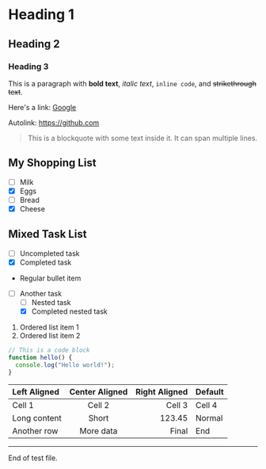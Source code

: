 # Heading 1

## Heading 2

### Heading 3

This is a paragraph with **bold text**, *italic text*, `inline code`, and ~~strikethrough text~~.

Here's a link: [Google](https://google.com)

Autolink: https://github.com

> This is a blockquote with some text inside it.
> It can span multiple lines.

## My Shopping List

- [ ] Milk
- [x] Eggs
- [ ] Bread
- [X] Cheese

## Mixed Task List

- [ ] Uncompleted task
- [x] Completed task
- Regular bullet item
- [ ] Another task
  - [ ] Nested task
  - [x] Completed nested task

1. Ordered list item 1
2. Ordered list item 2

```javascript
// This is a code block
function hello() {
  console.log("Hello world!");
}
```

| Left Aligned | Center Aligned | Right Aligned | Default |
|:-------------|:--------------:|--------------:|---------|
| Cell 1       | Cell 2         | Cell 3        | Cell 4  |
| Long content | Short          | 123.45        | Normal  |
| Another row  | More data      | Final         | End     |

---

End of test file. 